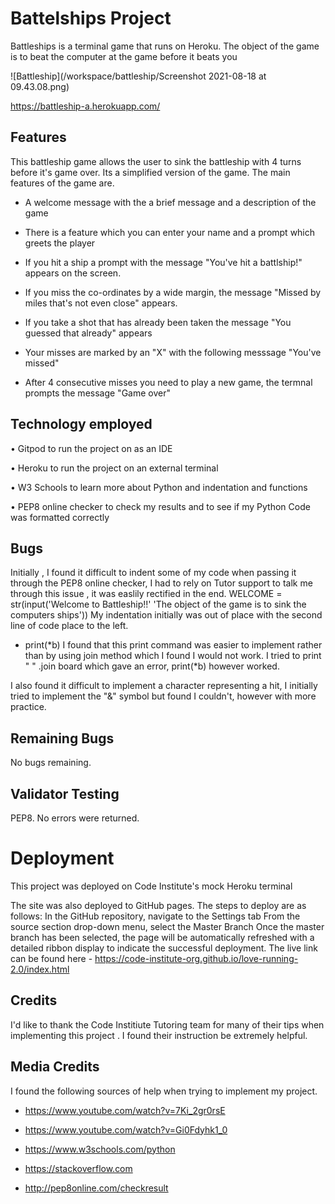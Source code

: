 
# Battelships Project
Battleships is a  terminal game that runs on Heroku. The object of the game is to beat the computer at the game before it beats you

![Battleship](/workspace/battleship/Screenshot 2021-08-18 at 09.43.08.png)




https://battleship-a.herokuapp.com/

## Features
This battleship game allows the user to sink the battleship with 4 turns before it's game over. Its a simplified version of the game. The main features of the game are.
* A welcome message with the a brief message and a description of the game 

* There is a feature which you can enter your name and a prompt which greets the player

* If you hit a ship a prompt with the message "You've hit a battlship!" appears on the screen.

* If you miss the co-ordinates by a wide margin, the message "Missed by miles that's not even close" appears.

* If you take a shot that has already been taken the message "You guessed that already" appears

* Your misses are marked by an "X" with the following messsage "You've missed"

* After 4 consecutive misses you need to play a new game, the termnal prompts the message "Game over"

## Technology employed

• Gitpod to run the project on as an IDE

• Heroku to run the project on an external terminal

• W3 Schools to learn more about Python and indentation and functions

• PEP8 online checker to check my results and to see if my Python Code was formatted correctly


## Bugs

Initially , I found it difficult to indent some of my code when passing it through the PEP8 online checker, I had to rely on Tutor support to talk me through this issue , it was easlily rectified in the end. WELCOME = str(input('Welcome to Battleship!!'
                    'The object of the game is to sink the computers ships'))
My indentation initially was out of place with the second line of code place to the left.

* print(*b) I found that this print command was easier to implement  rather than by using join  method which I found I would not work. I tried to print " " .join board which gave an error, print(*b) however worked.

I also found it difficult to implement a character representing a hit, I initially tried to implement the "&" symbol but found I couldn't, however with more practice.

## Remaining Bugs

No bugs remaining.

## Validator Testing

PEP8. No errors were returned.

# Deployment 

This project was deployed on  Code Institute's mock Heroku terminal

The site was also  deployed to GitHub pages. The steps to deploy are as follows:
In the GitHub repository, navigate to the Settings tab
From the source section drop-down menu, select the Master Branch
Once the master branch has been selected, the page will be automatically refreshed with a detailed ribbon display to indicate the successful deployment.
The live link can be found here - https://code-institute-org.github.io/love-running-2.0/index.html






## Credits

I'd like to thank the Code Institiute Tutoring team for many of their tips when implementing this project . I found their instruction be  extremely helpful.

## Media Credits

I found the following sources of help when trying to implement my project.

* https://www.youtube.com/watch?v=7Ki_2gr0rsE

* https://www.youtube.com/watch?v=Gi0Fdyhk1_0 

* https://www.w3schools.com/python

* https://stackoverflow.com

* http://pep8online.com/checkresult


